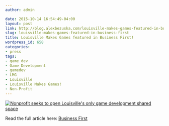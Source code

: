 ```yaml
---
author: admin

date: 2015-10-14 16:54:49-04:00
layout: post
link: http://blog.alexbezuska.com/louisville-makes-games-featured-in-business-first/
slug: louisville-makes-games-featured-in-business-first
title: Louisville Makes Games featured in Business First!
wordpress_id: 658
categories:
- press
tags:
- game dev
- Game Development
- gamedev
- LMG
- Louisville
- Louisville Makes Games!
- Non-Profit
---
```


[![Nonprofit seeks to open Louisville's only game development shared space](/images/2015/12/Screen-Shot-2015-10-16-at-2.27.32-PM.png)](http://http://www.bizjournals.com/louisville/news/2015/10/14/nonprofit-seeks-to-open-louisvilles-only-game.html)

Read the full article here: [Business First](http://http://www.bizjournals.com/louisville/news/2015/10/14/nonprofit-seeks-to-open-louisvilles-only-game.html)
